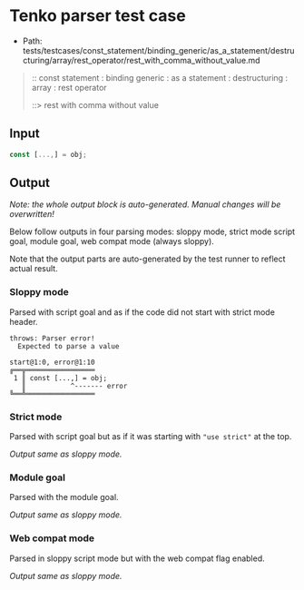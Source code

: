 # Tenko parser test case

- Path: tests/testcases/const_statement/binding_generic/as_a_statement/destructuring/array/rest_operator/rest_with_comma_without_value.md

> :: const statement : binding generic : as a statement : destructuring : array : rest operator
>
> ::> rest with comma without value

## Input

`````js
const [...,] = obj;
`````

## Output

_Note: the whole output block is auto-generated. Manual changes will be overwritten!_

Below follow outputs in four parsing modes: sloppy mode, strict mode script goal, module goal, web compat mode (always sloppy).

Note that the output parts are auto-generated by the test runner to reflect actual result.

### Sloppy mode

Parsed with script goal and as if the code did not start with strict mode header.

`````
throws: Parser error!
  Expected to parse a value

start@1:0, error@1:10
╔══╦═════════════════
 1 ║ const [...,] = obj;
   ║           ^------- error
╚══╩═════════════════

`````

### Strict mode

Parsed with script goal but as if it was starting with `"use strict"` at the top.

_Output same as sloppy mode._

### Module goal

Parsed with the module goal.

_Output same as sloppy mode._

### Web compat mode

Parsed in sloppy script mode but with the web compat flag enabled.

_Output same as sloppy mode._

